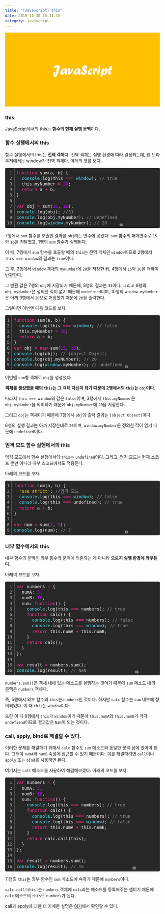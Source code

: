 ```yaml
---
title: "[JavaScript] this"
date: 2019-11-30 15:11:15
category: javascript
---
```


![](images/javascript.png)

### this
JavaScript에서의 this는 **함수의 현재 실행 문맥**이다.

### 함수 실행에서의 this
함수 실행에서의 this는 **전역 객체**다. 전역 객체는 실행 환경에 따라 결정되는데, 웹 브라우저에서는 window가 전역 객체다. 아래의 코를 보자.

<div class="colorscripter-code" style="color:#f0f0f0;font-family:'Fira Code', 'Consolas', 'Monaco', 'Andale Mono', 'Ubuntu Mono', monospace !important; position:relative !important;overflow:auto"><table class="colorscripter-code-table" style="margin:0;padding:0;border:none;background-color:#272727;border-radius:4px;" cellspacing="0" cellpadding="0"><tr><td style="padding:6px;border-right:2px solid #4f4f4f"><div style="margin:0;padding:0;word-break:normal;text-align:right;color:#aaa;font-family:'Fira Code', 'Consolas', 'Monaco', 'Andale Mono', 'Ubuntu Mono', monospace !important;line-height:130%"><div style="line-height:130%">1</div><div style="line-height:130%">2</div><div style="line-height:130%">3</div><div style="line-height:130%">4</div><div style="line-height:130%">5</div><div style="line-height:130%">6</div><div style="line-height:130%">7</div><div style="line-height:130%">8</div><div style="line-height:130%">9</div><div style="line-height:130%">10</div></div></td><td style="padding:6px 0;text-align:left"><div style="margin:0;padding:0;color:#f0f0f0;font-family:'Fira Code', 'Consolas', 'Monaco', 'Andale Mono', 'Ubuntu Mono', monospace !important;line-height:130%"><div style="padding:0 6px; white-space:pre; line-height:130%"><span style="color:#ff3399">function</span>&nbsp;sum(a,&nbsp;b)&nbsp;{</div><div style="padding:0 6px; white-space:pre; line-height:130%">&nbsp;&nbsp;<span style="color:#4be6fa">console</span>.log(this&nbsp;<span style="color:#0086b3"></span><span style="color:#ff3399">=</span><span style="color:#0086b3"></span><span style="color:#ff3399">=</span><span style="color:#0086b3"></span><span style="color:#ff3399">=</span>&nbsp;<span style="color:#4be6fa">window</span>);&nbsp;<span style="color:#999999">//&nbsp;true</span></div><div style="padding:0 6px; white-space:pre; line-height:130%">&nbsp;&nbsp;this.myNumber&nbsp;<span style="color:#0086b3"></span><span style="color:#ff3399">=</span>&nbsp;<span style="color:#c10aff">20</span>;</div><div style="padding:0 6px; white-space:pre; line-height:130%">&nbsp;&nbsp;<span style="color:#ff3399">return</span>&nbsp;a&nbsp;<span style="color:#0086b3"></span><span style="color:#ff3399">+</span>&nbsp;b;</div><div style="padding:0 6px; white-space:pre; line-height:130%">}</div><div style="padding:0 6px; white-space:pre; line-height:130%">&nbsp;</div><div style="padding:0 6px; white-space:pre; line-height:130%"><span style="color:#ff3399">var</span>&nbsp;obj&nbsp;<span style="color:#0086b3"></span><span style="color:#ff3399">=</span>&nbsp;sum(<span style="color:#c10aff">15</span>,&nbsp;<span style="color:#c10aff">16</span>);&nbsp;</div><div style="padding:0 6px; white-space:pre; line-height:130%"><span style="color:#4be6fa">console</span>.log(obj);&nbsp;<span style="color:#999999">//31</span></div><div style="padding:0 6px; white-space:pre; line-height:130%"><span style="color:#4be6fa">console</span>.log(obj.myNumber);&nbsp;<span style="color:#999999">//&nbsp;undefined</span></div><div style="padding:0 6px; white-space:pre; line-height:130%"><span style="color:#4be6fa">console</span>.log(<span style="color:#4be6fa">window</span>.myNumber);&nbsp;<span style="color:#999999">//&nbsp;20</span></div></div></td><td style="vertical-align:bottom;padding:0 2px 4px 0"><a href="http://colorscripter.com/info#e" target="_blank" style="text-decoration:none;color:white"><span style="font-size:9px;word-break:normal;background-color:#4f4f4f;color:white;border-radius:10px;padding:1px">cs</span></a></td></tr></table></div>

7행에서 `sum` 함수를 호출한 결과를 `obj`라는 변수에 넣었다. `sum` 함수의 매개변수로 `15`와 `16`을 전달했고, 1행의 `sum` 함수가 실행된다.

이 때, 7행에서 `sum` 함수를 호출할 때의 `this`는 전역 객체인 `window`이므로 2행에서 `this === window`의 결과는 `true`이다.

그 후, 3행에서 `window` 객체의 `myNumber`에 `20`을 저장한 뒤, 4행에서 `15`와 `16`을 더하여 반환한다.

그 반환 값은 7행의 `obj`에 저장되기 때문에, 8행의 결과는 `31`이다. 그리고 9행의 `obj.myNumber`은 정의한 적이 없기 때문에 `undefined`이며,
10행의 `window.myNumber`은 아까 3행에서 `20`으로 저장했기 때문에 `20`을 출력한다.

그렇다면 이번엔 다음 코드를 보자.

<div class="colorscripter-code" style="color:#f0f0f0;font-family:'Fira Code', 'Consolas', 'Monaco', 'Andale Mono', 'Ubuntu Mono', monospace !important; position:relative !important;overflow:auto"><table class="colorscripter-code-table" style="margin:0;padding:0;border:none;background-color:#272727;border-radius:4px;" cellspacing="0" cellpadding="0"><tr><td style="padding:6px;border-right:2px solid #4f4f4f"><div style="margin:0;padding:0;word-break:normal;text-align:right;color:#aaa;font-family:'Fira Code', 'Consolas', 'Monaco', 'Andale Mono', 'Ubuntu Mono', monospace !important;line-height:130%"><div style="line-height:130%">1</div><div style="line-height:130%">2</div><div style="line-height:130%">3</div><div style="line-height:130%">4</div><div style="line-height:130%">5</div><div style="line-height:130%">6</div><div style="line-height:130%">7</div><div style="line-height:130%">8</div><div style="line-height:130%">9</div></div></td><td style="padding:6px 0;text-align:left"><div style="margin:0;padding:0;color:#f0f0f0;font-family:'Fira Code', 'Consolas', 'Monaco', 'Andale Mono', 'Ubuntu Mono', monospace !important;line-height:130%"><div style="padding:0 6px; white-space:pre; line-height:130%"><span style="color:#ff3399">function</span>&nbsp;sum(a,&nbsp;b)&nbsp;{</div><div style="padding:0 6px; white-space:pre; line-height:130%">&nbsp;&nbsp;<span style="color:#4be6fa">console</span>.log(this&nbsp;<span style="color:#0086b3"></span><span style="color:#ff3399">=</span><span style="color:#0086b3"></span><span style="color:#ff3399">=</span><span style="color:#0086b3"></span><span style="color:#ff3399">=</span>&nbsp;<span style="color:#4be6fa">window</span>);&nbsp;<span style="color:#999999">//&nbsp;false</span></div><div style="padding:0 6px; white-space:pre; line-height:130%">&nbsp;&nbsp;this.myNumber&nbsp;<span style="color:#0086b3"></span><span style="color:#ff3399">=</span>&nbsp;<span style="color:#c10aff">20</span>;</div><div style="padding:0 6px; white-space:pre; line-height:130%">&nbsp;&nbsp;<span style="color:#ff3399">return</span>&nbsp;a&nbsp;<span style="color:#0086b3"></span><span style="color:#ff3399">+</span>&nbsp;b;</div><div style="padding:0 6px; white-space:pre; line-height:130%">}</div><div style="padding:0 6px; white-space:pre; line-height:130%"><span style="color:#ff3399">var</span>&nbsp;obj&nbsp;<span style="color:#0086b3"></span><span style="color:#ff3399">=</span>&nbsp;<span style="color:#ff3399">new</span>&nbsp;sum(<span style="color:#c10aff">15</span>,&nbsp;<span style="color:#c10aff">16</span>);&nbsp;</div><div style="padding:0 6px; white-space:pre; line-height:130%"><span style="color:#4be6fa">console</span>.log(obj);&nbsp;<span style="color:#999999">//&nbsp;[object&nbsp;Object]</span></div><div style="padding:0 6px; white-space:pre; line-height:130%"><span style="color:#4be6fa">console</span>.log(obj.myNumber);&nbsp;<span style="color:#999999">//&nbsp;20</span></div><div style="padding:0 6px; white-space:pre; line-height:130%"><span style="color:#4be6fa">console</span>.log(<span style="color:#4be6fa">window</span>.myNumber);&nbsp;<span style="color:#999999">//&nbsp;undefined</span></div></div></td><td style="vertical-align:bottom;padding:0 2px 4px 0"><a href="http://colorscripter.com/info#e" target="_blank" style="text-decoration:none;color:white"><span style="font-size:9px;word-break:normal;background-color:#4f4f4f;color:white;border-radius:10px;padding:1px">cs</span></a></td></tr></table></div>

이번엔 `sum`형 객체로 `obj`를 생성했다.

**객체를 생성했을 때의 `this`는 그 객체 자신이 되기 때문에 2행에서의 `this`는 `obj`이다.**

따라서 `this === window`의 값은 `false`이며, 3행에서 `this.myNumber`은 `obj.myNumber`을 의미하기 때문에 `obj.myNumber`에 `20`을 저장한다.

그리고 `obj`는 객체이기 때문에 7행에서 `obj`의 출력 결과는 `[object Object]`이다.

8행의 실행 결과는 아까 저장한대로 `20`이며, `window.myNumber`은 정의한 적이 없기 때문에 `undefined`이다.

### 엄격 모드 함수 실행에서의 this

엄격 모드에서 함수 실행에서의 `this`는 `undefined`이다. 그리고, 엄격 모드는 현재 스코프 뿐만 아니라 내부 스코프에서도 적용된다.

아래의 코드를 보자.

<div class="colorscripter-code" style="color:#f0f0f0;font-family:'Fira Code', 'Consolas', 'Monaco', 'Andale Mono', 'Ubuntu Mono', monospace !important; position:relative !important;overflow:auto"><table class="colorscripter-code-table" style="margin:0;padding:0;border:none;background-color:#272727;border-radius:4px;" cellspacing="0" cellpadding="0"><tr><td style="padding:6px;border-right:2px solid #4f4f4f"><div style="margin:0;padding:0;word-break:normal;text-align:right;color:#aaa;font-family:'Fira Code', 'Consolas', 'Monaco', 'Andale Mono', 'Ubuntu Mono', monospace !important;line-height:130%"><div style="line-height:130%">1</div><div style="line-height:130%">2</div><div style="line-height:130%">3</div><div style="line-height:130%">4</div><div style="line-height:130%">5</div><div style="line-height:130%">6</div><div style="line-height:130%">7</div><div style="line-height:130%">8</div><div style="line-height:130%">9</div></div></td><td style="padding:6px 0;text-align:left"><div style="margin:0;padding:0;color:#f0f0f0;font-family:'Fira Code', 'Consolas', 'Monaco', 'Andale Mono', 'Ubuntu Mono', monospace !important;line-height:130%"><div style="padding:0 6px; white-space:pre; line-height:130%"><span style="color:#ff3399">function</span>&nbsp;sum(a,&nbsp;b)&nbsp;{</div><div style="padding:0 6px; white-space:pre; line-height:130%">&nbsp;&nbsp;<span style="color:#ffd500">'use&nbsp;strict'</span>;&nbsp;<span style="color:#999999">//엄격&nbsp;모드</span></div><div style="padding:0 6px; white-space:pre; line-height:130%">&nbsp;&nbsp;<span style="color:#4be6fa">console</span>.log(this&nbsp;<span style="color:#0086b3"></span><span style="color:#ff3399">=</span><span style="color:#0086b3"></span><span style="color:#ff3399">=</span><span style="color:#0086b3"></span><span style="color:#ff3399">=</span>&nbsp;<span style="color:#4be6fa">window</span>);&nbsp;<span style="color:#999999">//&nbsp;false</span></div><div style="padding:0 6px; white-space:pre; line-height:130%">&nbsp;&nbsp;<span style="color:#4be6fa">console</span>.log(this&nbsp;<span style="color:#0086b3"></span><span style="color:#ff3399">=</span><span style="color:#0086b3"></span><span style="color:#ff3399">=</span><span style="color:#0086b3"></span><span style="color:#ff3399">=</span>&nbsp;undefined);&nbsp;<span style="color:#999999">//&nbsp;true</span></div><div style="padding:0 6px; white-space:pre; line-height:130%">&nbsp;&nbsp;<span style="color:#ff3399">return</span>&nbsp;a&nbsp;<span style="color:#0086b3"></span><span style="color:#ff3399">+</span>&nbsp;b;</div><div style="padding:0 6px; white-space:pre; line-height:130%">}</div><div style="padding:0 6px; white-space:pre; line-height:130%">&nbsp;</div><div style="padding:0 6px; white-space:pre; line-height:130%"><span style="color:#ff3399">var</span>&nbsp;num&nbsp;<span style="color:#0086b3"></span><span style="color:#ff3399">=</span>&nbsp;sum(<span style="color:#c10aff">2</span>,&nbsp;<span style="color:#c10aff">5</span>);</div><div style="padding:0 6px; white-space:pre; line-height:130%"><span style="color:#4be6fa">console</span>.log(num);&nbsp;<span style="color:#999999">//&nbsp;7</span></div></div></td><td style="vertical-align:bottom;padding:0 2px 4px 0"><a href="http://colorscripter.com/info#e" target="_blank" style="text-decoration:none;color:white"><span style="font-size:9px;word-break:normal;background-color:#4f4f4f;color:white;border-radius:10px;padding:1px">cs</span></a></td></tr></table></div>

### 내부 함수에서의 this

내부 함수의 문맥은 외부 함수의 문맥에 의존되는 게 아니라 **오로지 실행 환경에 좌우된다.**

아래의 코드를 보자.

<div class="colorscripter-code" style="color:#f0f0f0;font-family:'Fira Code', 'Consolas', 'Monaco', 'Andale Mono', 'Ubuntu Mono', monospace !important; position:relative !important;overflow:auto"><table class="colorscripter-code-table" style="margin:0;padding:0;border:none;background-color:#272727;border-radius:4px;" cellspacing="0" cellpadding="0"><tr><td style="padding:6px;border-right:2px solid #4f4f4f"><div style="margin:0;padding:0;word-break:normal;text-align:right;color:#aaa;font-family:'Fira Code', 'Consolas', 'Monaco', 'Andale Mono', 'Ubuntu Mono', monospace !important;line-height:130%"><div style="line-height:130%">1</div><div style="line-height:130%">2</div><div style="line-height:130%">3</div><div style="line-height:130%">4</div><div style="line-height:130%">5</div><div style="line-height:130%">6</div><div style="line-height:130%">7</div><div style="line-height:130%">8</div><div style="line-height:130%">9</div><div style="line-height:130%">10</div><div style="line-height:130%">11</div><div style="line-height:130%">12</div><div style="line-height:130%">13</div><div style="line-height:130%">14</div><div style="line-height:130%">15</div><div style="line-height:130%">16</div></div></td><td style="padding:6px 0;text-align:left"><div style="margin:0;padding:0;color:#f0f0f0;font-family:'Fira Code', 'Consolas', 'Monaco', 'Andale Mono', 'Ubuntu Mono', monospace !important;line-height:130%"><div style="padding:0 6px; white-space:pre; line-height:130%"><span style="color:#ff3399">var</span>&nbsp;numbers&nbsp;<span style="color:#0086b3"></span><span style="color:#ff3399">=</span>&nbsp;{</div><div style="padding:0 6px; white-space:pre; line-height:130%">&nbsp;&nbsp;numA:&nbsp;<span style="color:#c10aff">5</span>,</div><div style="padding:0 6px; white-space:pre; line-height:130%">&nbsp;&nbsp;numB:&nbsp;<span style="color:#c10aff">10</span>,</div><div style="padding:0 6px; white-space:pre; line-height:130%">&nbsp;&nbsp;sum:&nbsp;<span style="color:#ff3399">function</span>()&nbsp;{</div><div style="padding:0 6px; white-space:pre; line-height:130%">&nbsp;&nbsp;&nbsp;&nbsp;<span style="color:#4be6fa">console</span>.log(this&nbsp;<span style="color:#0086b3"></span><span style="color:#ff3399">=</span><span style="color:#0086b3"></span><span style="color:#ff3399">=</span><span style="color:#0086b3"></span><span style="color:#ff3399">=</span>&nbsp;numbers);&nbsp;<span style="color:#999999">//&nbsp;true</span></div><div style="padding:0 6px; white-space:pre; line-height:130%">&nbsp;&nbsp;&nbsp;&nbsp;<span style="color:#ff3399">function</span>&nbsp;calc()&nbsp;{</div><div style="padding:0 6px; white-space:pre; line-height:130%">&nbsp;&nbsp;&nbsp;&nbsp;&nbsp;&nbsp;<span style="color:#4be6fa">console</span>.log(this&nbsp;<span style="color:#0086b3"></span><span style="color:#ff3399">=</span><span style="color:#0086b3"></span><span style="color:#ff3399">=</span><span style="color:#0086b3"></span><span style="color:#ff3399">=</span>&nbsp;numbers);&nbsp;<span style="color:#999999">//&nbsp;false</span></div><div style="padding:0 6px; white-space:pre; line-height:130%">&nbsp;&nbsp;&nbsp;&nbsp;&nbsp;&nbsp;<span style="color:#4be6fa">console</span>.log(this&nbsp;<span style="color:#0086b3"></span><span style="color:#ff3399">=</span><span style="color:#0086b3"></span><span style="color:#ff3399">=</span><span style="color:#0086b3"></span><span style="color:#ff3399">=</span>&nbsp;<span style="color:#4be6fa">window</span>);&nbsp;<span style="color:#999999">//&nbsp;true</span></div><div style="padding:0 6px; white-space:pre; line-height:130%">&nbsp;&nbsp;&nbsp;&nbsp;&nbsp;&nbsp;<span style="color:#ff3399">return</span>&nbsp;this.numA&nbsp;<span style="color:#0086b3"></span><span style="color:#ff3399">+</span>&nbsp;this.numB;</div><div style="padding:0 6px; white-space:pre; line-height:130%">&nbsp;&nbsp;&nbsp;&nbsp;}</div><div style="padding:0 6px; white-space:pre; line-height:130%">&nbsp;&nbsp;&nbsp;&nbsp;<span style="color:#ff3399">return</span>&nbsp;calc();</div><div style="padding:0 6px; white-space:pre; line-height:130%">&nbsp;&nbsp;}</div><div style="padding:0 6px; white-space:pre; line-height:130%">};</div><div style="padding:0 6px; white-space:pre; line-height:130%">&nbsp;</div><div style="padding:0 6px; white-space:pre; line-height:130%"><span style="color:#ff3399">var</span>&nbsp;result&nbsp;<span style="color:#0086b3"></span><span style="color:#ff3399">=</span>&nbsp;numbers.sum();</div><div style="padding:0 6px; white-space:pre; line-height:130%"><span style="color:#4be6fa">console</span>.log(result);&nbsp;<span style="color:#999999">//&nbsp;NaN</span></div></div></td><td style="vertical-align:bottom;padding:0 2px 4px 0"><a href="http://colorscripter.com/info#e" target="_blank" style="text-decoration:none;color:white"><span style="font-size:9px;word-break:normal;background-color:#4f4f4f;color:white;border-radius:10px;padding:1px">cs</span></a></td></tr></table></div>

`numbers.sum()`은 객체 내에 있는 메소드를 실행하는 것이기 때문에 `sum` 메소드 내의 문맥은 `numbers` 객체다.

즉, 5행에서 외부 함수의 `this`는 `numbers`인 것이다. 하지만 `calc` 함수는 `sum` 내부에 정의되었다. 이 때 `this`는 `window`이다.

또한 이 때 9행에서 `this`가 `window`이기 때문에 `this.numA`와 `this.numB`가 각각 `undefiend`이므로 결과값은 `NaN`이 되는 것이다.

### call, apply, bind로 해결할 수 있다.

이러한 문제를 해결하기 위해서 `calc` 함수도 `sum` 메소드와 동일한 문맥 상에 있어야 한다.
그래야 `numA`와 `numB` 속성에 접근할 수 있기 때문이다. 이를 해결하려면 `call`이나 `apply` 또는 `bind`를 사용하면 된다.

여기서는 `call` 메소드를 사용하여 해결해보겠다. 아래의 코드를 보자.

<div class="colorscripter-code" style="color:#f0f0f0;font-family:'Fira Code', 'Consolas', 'Monaco', 'Andale Mono', 'Ubuntu Mono', monospace !important; position:relative !important;overflow:auto"><table class="colorscripter-code-table" style="margin:0;padding:0;border:none;background-color:#272727;border-radius:4px;" cellspacing="0" cellpadding="0"><tr><td style="padding:6px;border-right:2px solid #4f4f4f"><div style="margin:0;padding:0;word-break:normal;text-align:right;color:#aaa;font-family:'Fira Code', 'Consolas', 'Monaco', 'Andale Mono', 'Ubuntu Mono', monospace !important;line-height:130%"><div style="line-height:130%">1</div><div style="line-height:130%">2</div><div style="line-height:130%">3</div><div style="line-height:130%">4</div><div style="line-height:130%">5</div><div style="line-height:130%">6</div><div style="line-height:130%">7</div><div style="line-height:130%">8</div><div style="line-height:130%">9</div><div style="line-height:130%">10</div><div style="line-height:130%">11</div><div style="line-height:130%">12</div><div style="line-height:130%">13</div><div style="line-height:130%">14</div><div style="line-height:130%">15</div><div style="line-height:130%">16</div></div></td><td style="padding:6px 0;text-align:left"><div style="margin:0;padding:0;color:#f0f0f0;font-family:'Fira Code', 'Consolas', 'Monaco', 'Andale Mono', 'Ubuntu Mono', monospace !important;line-height:130%"><div style="padding:0 6px; white-space:pre; line-height:130%"><span style="color:#ff3399">var</span>&nbsp;numbers&nbsp;<span style="color:#0086b3"></span><span style="color:#ff3399">=</span>&nbsp;{</div><div style="padding:0 6px; white-space:pre; line-height:130%">&nbsp;&nbsp;numA:&nbsp;<span style="color:#c10aff">5</span>,</div><div style="padding:0 6px; white-space:pre; line-height:130%">&nbsp;&nbsp;numB:&nbsp;<span style="color:#c10aff">10</span>,</div><div style="padding:0 6px; white-space:pre; line-height:130%">&nbsp;&nbsp;sum:&nbsp;<span style="color:#ff3399">function</span>()&nbsp;{</div><div style="padding:0 6px; white-space:pre; line-height:130%">&nbsp;&nbsp;&nbsp;&nbsp;<span style="color:#4be6fa">console</span>.log(this&nbsp;<span style="color:#0086b3"></span><span style="color:#ff3399">=</span><span style="color:#0086b3"></span><span style="color:#ff3399">=</span><span style="color:#0086b3"></span><span style="color:#ff3399">=</span>&nbsp;numbers);&nbsp;<span style="color:#999999">//&nbsp;true</span></div><div style="padding:0 6px; white-space:pre; line-height:130%">&nbsp;&nbsp;&nbsp;&nbsp;<span style="color:#ff3399">function</span>&nbsp;calc()&nbsp;{</div><div style="padding:0 6px; white-space:pre; line-height:130%">&nbsp;&nbsp;&nbsp;&nbsp;&nbsp;&nbsp;<span style="color:#4be6fa">console</span>.log(this&nbsp;<span style="color:#0086b3"></span><span style="color:#ff3399">=</span><span style="color:#0086b3"></span><span style="color:#ff3399">=</span><span style="color:#0086b3"></span><span style="color:#ff3399">=</span>&nbsp;numbers);&nbsp;<span style="color:#999999">//&nbsp;true</span></div><div style="padding:0 6px; white-space:pre; line-height:130%">&nbsp;&nbsp;&nbsp;&nbsp;&nbsp;&nbsp;<span style="color:#4be6fa">console</span>.log(this&nbsp;<span style="color:#0086b3"></span><span style="color:#ff3399">=</span><span style="color:#0086b3"></span><span style="color:#ff3399">=</span><span style="color:#0086b3"></span><span style="color:#ff3399">=</span>&nbsp;<span style="color:#4be6fa">window</span>);&nbsp;<span style="color:#999999">//&nbsp;false</span></div><div style="padding:0 6px; white-space:pre; line-height:130%">&nbsp;&nbsp;&nbsp;&nbsp;&nbsp;&nbsp;<span style="color:#ff3399">return</span>&nbsp;this.numA&nbsp;<span style="color:#0086b3"></span><span style="color:#ff3399">+</span>&nbsp;this.numB;</div><div style="padding:0 6px; white-space:pre; line-height:130%">&nbsp;&nbsp;&nbsp;&nbsp;}</div><div style="padding:0 6px; white-space:pre; line-height:130%">&nbsp;&nbsp;&nbsp;&nbsp;<span style="color:#ff3399">return</span>&nbsp;calc.call(this);</div><div style="padding:0 6px; white-space:pre; line-height:130%">&nbsp;&nbsp;}</div><div style="padding:0 6px; white-space:pre; line-height:130%">};</div><div style="padding:0 6px; white-space:pre; line-height:130%">&nbsp;</div><div style="padding:0 6px; white-space:pre; line-height:130%"><span style="color:#ff3399">var</span>&nbsp;result&nbsp;<span style="color:#0086b3"></span><span style="color:#ff3399">=</span>&nbsp;numbers.sum();</div><div style="padding:0 6px; white-space:pre; line-height:130%"><span style="color:#4be6fa">console</span>.log(result);&nbsp;<span style="color:#999999">//&nbsp;15</span></div></div></td><td style="vertical-align:bottom;padding:0 2px 4px 0"><a href="http://colorscripter.com/info#e" target="_blank" style="text-decoration:none;color:white"><span style="font-size:9px;word-break:normal;background-color:#4f4f4f;color:white;border-radius:10px;padding:1px">cs</span></a></td></tr></table></div>

11행의 `this`는 외부 함수인 `sum` 메소드에 속하기 때문에 `numbers`이다.

`calc.call(this)`는 `numbers` 객체에 `calc`라는 메소드를 등록해주는 셈이기 때문에 `calc` 메소드의 `this`도 `numbers`가 된다. 

call과 apply에 대한 더 자세한 설명은 [여기](/JavaScript/call-apply/)에서 확인할 수 있다.